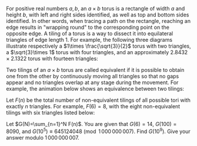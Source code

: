 For positive real numbers $a,b$, an $a\times b$ torus is a rectangle of width $a$ and height $b$, with left and right sides identified, as well as top and bottom sides identified. In other words, when tracing a path on the rectangle, reaching an edge results in "wrapping round" to the corresponding point on the opposite edge.
A tiling of a torus is a way to dissect it into equilateral triangles of edge length 1. For example, the following three diagrams illustrate respectively a $1\times \frac{\sqrt{3}}{2}$ torus with two triangles, a $\sqrt{3}\times 1$ torus with four triangles, and an approximately $2.8432\times 2.1322$ torus with fourteen triangles:





Two tilings of an $a\times b$ torus are called equivalent if it is possible to obtain one from the other by continuously moving all triangles so that no gaps appear and no triangles overlap at any stage during the movement. For example, the animation below shows an equivalence between two tilings:



Let $F(n)$ be the total number of non-equivalent tilings of all possible tori with exactly $n$ triangles. For example, $F(6)=8$, with the eight non-equivalent tilings with six triangles listed below:



Let $G(N)=\sum_{n=1}^N F(n)$. You are given that $G(6)=14$, $G(100)=8090$, and $G(10^5)\equiv 645124048 \pmod{1\,000\,000\,007}$.
Find $G(10^9)$. Give your answer modulo $1\,000\,000\,007$.